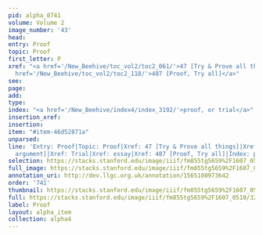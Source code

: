 ```yaml
---
pid: alpha_0741
volume: Volume 2
image_number: '43'
head: 
entry: Proof
topic: Proof
first_letter: P
xref: "<a href='/New_Beehive/toc_vol2/toc2_061/'>47 [Try & Prove all things]</a>|Trial|essay|<a
  href='/New_Beehive/toc_vol2/toc2_118/'>487 [Proof, Try all]</a>"
see: 
page: 
add: 
type: 
index: "<a href='/New_Beehive/index4/index_3192/'>proof, or trial</a>"
insertion_xref: 
insertion: 
item: "#item-46d52871a"
unparsed: 
line: 'Entry: Proof|Topic: Proof|Xref: 47 [Try & Prove all things]|Xref: 783 [PAGE_MISSING;
  argument]|Xref: Trial|Xref: essay|Xref: 487 [Proof, Try all]|Index: proof, or trial|#item-46d52871a'
selection: https://stacks.stanford.edu/image/iiif/fm855tg5659%2F1607_0510/321,4557,3075,534/full/0/default.jpg
full_image: https://stacks.stanford.edu/image/iiif/fm855tg5659%2F1607_0510/full/full/0/default.jpg
annotation_uri: http://dev.llgc.org.uk/annotation/1565100973642
order: '741'
thumbnail: https://stacks.stanford.edu/image/iiif/fm855tg5659%2F1607_0510/321,4557,600,180/250,/0/default.jpg
full: https://stacks.stanford.edu/image/iiif/fm855tg5659%2F1607_0510/321,4557,3075,534/full/0/default.jpg
label: Proof
layout: alpha_item
collection: alpha4
---
```

